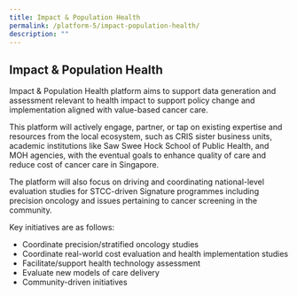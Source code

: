 ```yaml
---
title: Impact & Population Health
permalink: /platform-5/impact-population-health/
description: ""
---
```

Impact & Population Health
--------------------------

Impact & Population Health platform aims to support data generation and assessment relevant to health impact to support policy change and implementation aligned with value-based cancer care.

This platform will actively engage, partner, or tap on existing expertise and resources from the local ecosystem, such as CRIS sister business units, academic institutions like Saw Swee Hock School of Public Health, and MOH agencies, with the eventual goals to enhance quality of care and reduce cost of cancer care in Singapore.

The platform will also focus on driving and coordinating national-level evaluation studies for STCC-driven Signature programmes including precision oncology and issues pertaining to cancer screening in the community.

Key initiatives are as follows:

*   Coordinate precision/stratified oncology studies
*   Coordinate real-world cost evaluation and health implementation studies
*   Facilitate/support health technology assessment
*   Evaluate new models of care delivery
*   Community-driven initiatives